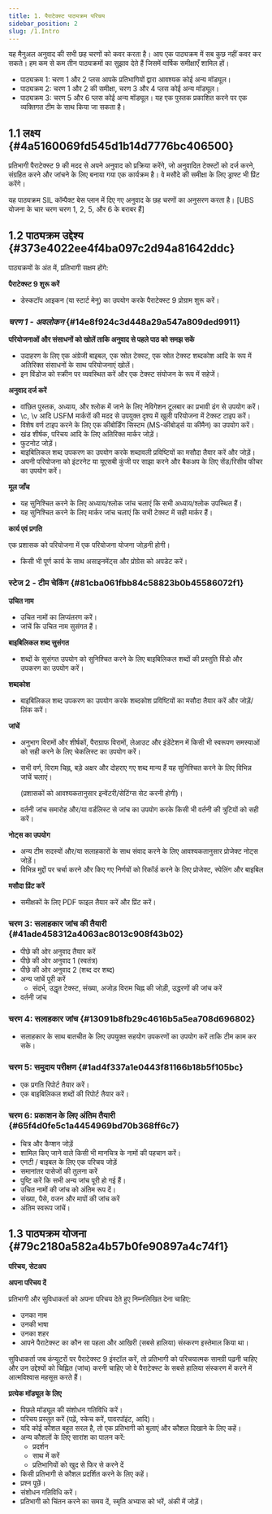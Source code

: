 ```yaml
---
title: 1. पैराटेक्स्ट पाठ्यक्रम परिचय
sidebar_position: 2
slug: /1.Intro
---
```




यह मैनुअल अनुवाद की सभी छह चरणों को कवर करता है।  आप एक पाठ्यक्रम में सब कुछ नहीं कवर कर सकते।  हम कम से कम तीन पाठ्यक्रमों का सुझाव देते हैं जिसमें वार्षिक समीक्षाएँ शामिल हों।

- पाठ्यक्रम 1: चरण 1 और 2 प्लस आपके प्रतिभागियों द्वारा आवश्यक कोई अन्य मॉड्यूल।
- पाठ्यक्रम 2: चरण 1 और 2 की समीक्षा, चरण 3 और 4 प्लस कोई अन्य मॉड्यूल।
- पाठ्यक्रम 3: चरण 5 और 6 प्लस कोई अन्य मॉड्यूल।  यह एक पुस्तक प्रकाशित करने पर एक व्यक्तिगत टीम के साथ किया जा सकता है।

## 1.1 लक्ष्य {#4a5160069fd545d1b14d7776bc406500}


प्रतिभागी पैराटेक्स्ट 9 की मदद से अपने अनुवाद को प्रक्रिया करेंगे, जो अनुवादित टेक्स्टों को दर्ज करने, संग्रहित करने और जांचने के लिए बनाया गया एक कार्यक्रम है।  वे मसौदे की समीक्षा के लिए ड्राफ्ट भी प्रिंट करेंगे।


यह पाठ्यक्रम SIL कॉम्पैक्ट बेस प्लान में दिए गए अनुवाद के छह चरणों का अनुसरण करता है।  [UBS योजना के चार चरण चरण 1, 2, 5, और 6 के बराबर हैं]


## 1.2 पाठ्यक्रम उद्देश्य {#373e4022ee4f4ba097c2d94a81642ddc}


पाठ्यक्रमों के अंत में, प्रतिभागी सक्षम होंगे:


**पैराटेक्स्ट 9 शुरू करें**

- डेस्कटॉप आइकन (या स्टार्ट मेनू) का उपयोग करके पैराटेक्स्ट 9 प्रोग्राम शुरू करें।

### _**चरण 1 - अवलोकन**_ {#14e8f924c3d448a29a547a809ded9911}


**परियोजनाओं और संसाधनों को खोलें ताकि अनुवाद से पहले पाठ को समझ सकें**

- उदाहरण के लिए एक अंग्रेजी बाइबल, एक स्रोत टेक्स्ट, एक स्रोत टेक्स्ट शब्दकोश आदि के रूप में अतिरिक्त संसाधनों के साथ परियोजनाएं खोलें।
- इन विंडोज को स्क्रीन पर व्यवस्थित करें और एक टेक्स्ट संयोजन के रूप में सहेजें।

**अनुवाद दर्ज करें**

- वांछित पुस्तक, अध्याय, और श्लोक में जाने के लिए नेविगेशन टूलबार का प्रभावी ढंग से उपयोग करें।
- \c, \v आदि USFM मार्करों की मदद से उपयुक्त दृश्य में खुली परियोजना में टेक्स्ट टाइप करें।
- विशेष वर्ण टाइप करने के लिए एक कीबोर्डिंग सिस्टम (MS-कीबोर्ड्स या कीमैन) का उपयोग करें।
- खंड शीर्षक, परिचय आदि के लिए अतिरिक्त मार्कर जोड़ें।
- फुटनोट जोड़ें।
- बाइबिलिकल शब्द उपकरण का उपयोग करके शब्दावली प्रविष्टियों का मसौदा तैयार करें और जोड़ें।
- अपनी परियोजना को इंटरनेट या यूएसबी कुंजी पर साझा करने और बैकअप के लिए सेंड/रिसीव फीचर का उपयोग करें।

**मूल जाँच**

- यह सुनिश्चित करने के लिए अध्याय/श्लोक जांच चलाएं कि सभी अध्याय/श्लोक उपस्थित हैं।
- यह सुनिश्चित करने के लिए मार्कर जांच चलाएं कि सभी टेक्स्ट में सही मार्कर हैं।

**कार्य एवं प्रगति**


एक प्रशासक को परियोजना में एक परियोजना योजना जोड़नी होगी।

- किसी भी पूर्ण कार्य के साथ असाइनमेंट्स और प्रोग्रेस को अपडेट करें।

### **स्टेज 2 - टीम चेकिंग** {#81cba061fbb84c58823b0b45586072f1}


**उचित नाम**

- उचित नामों का लिप्यंतरण करें।
- जांचें कि उचित नाम सुसंगत हैं।

**बाइबिलिकल शब्द सुसंगत**

- शब्दों के सुसंगत उपयोग को सुनिश्चित करने के लिए बाइबिलिकल शब्दों की प्रस्तुति विंडो और उपकरण का उपयोग करें।

**शब्दकोश**

- बाइबिलिकल शब्द उपकरण का उपयोग करके शब्दकोश प्रविष्टियों का मसौदा तैयार करें और जोड़ें/लिंक करें।

**जांचें**

- अनुभाग विरामों और शीर्षकों, पैराग्राफ विरामों, लेआउट और इंडेंटेशन में किसी भी स्वरूपण समस्याओं को सही करने के लिए चेकलिस्ट का उपयोग करें।
- सभी वर्ण, विराम चिह्न, बड़े अक्षर और दोहराए गए शब्द मान्य हैं यह सुनिश्चित करने के लिए विभिन्न जांचें चलाएं।

    (प्रशासकों को आवश्यकतानुसार इन्वेंटरी/सेटिंग्स सेट करनी होगी)।

- वर्तनी जांच समारोह और/या वर्डलिस्ट से जांच का उपयोग करके किसी भी वर्तनी की त्रुटियों को सही करें।

**नोट्स का उपयोग**

- अन्य टीम सदस्यों और/या सलाहकारों के साथ संवाद करने के लिए आवश्यकतानुसार प्रोजेक्ट नोट्स जोड़ें।
- विभिन्न मुद्दों पर चर्चा करने और किए गए निर्णयों को रिकॉर्ड करने के लिए प्रोजेक्ट, स्पेलिंग और बाइबिल

**मसौदा प्रिंट करें**

- समीक्षकों के लिए PDF फाइल तैयार करें और प्रिंट करें।

### **चरण 3: सलाहकार जांच की तैयारी** {#41ade458312a4063ac8013c908f43b02}

- पीछे की ओर अनुवाद तैयार करें
- पीछे की ओर अनुवाद 1 (स्वतंत्र)
- पीछे की ओर अनुवाद 2 (शब्द दर शब्द)
- अन्य जांचें पूरी करें
    - संदर्भ, उद्धृत टेक्स्ट, संख्या, अजोड़ विराम चिह्न की जोड़ी, उद्धरणों की जांच करें
- वर्तनी जांच

### **चरण 4: सलाहकार जांच** {#13091b8fb29c4616b5a5ea708d696802}

- सलाहकार के साथ बातचीत के लिए उपयुक्त सहयोग उपकरणों का उपयोग करें ताकि टीम काम कर सके।

### **चरण 5: समुदाय परीक्षण** {#1ad4f337a1e0443f81166b18b5f105bc}

- एक प्रगति रिपोर्ट तैयार करें।
- एक बाइबिलिकल शब्दों की रिपोर्ट तैयार करें।

### **चरण 6: प्रकाशन के लिए अंतिम तैयारी** {#65f4d0fe5c1a4454969bd70b368ff6c7}

- चित्र और कैप्शन जोड़ें
- शामिल किए जाने वाले किसी भी मानचित्र के नामों की पहचान करें।
- एनटी / बाइबल के लिए एक परिचय जोड़ें
- समानांतर पासेजों की तुलना करें
- पुष्टि करें कि सभी अन्य जांच पूरी हो गई हैं।
- उचित नामों की जांच को अंतिम रूप दें।
- संख्या, पैसे, वजन और मापों की जांच करें
- अंतिम स्वरूप जांचें।

## 1.3 पाठ्यक्रम योजना {#79c2180a582a4b57b0fe90897a4c74f1}


__परिचय, सेटअप__


**अपना परिचय दें**


प्रतिभागी और सुविधाकर्ता को अपना परिचय देते हुए निम्नलिखित देना चाहिए:

- उनका नाम
- उनकी भाषा
- उनका शहर
- आपने पैराटेक्स्ट का कौन सा पहला और आखिरी (सबसे हालिया) संस्करण इस्तेमाल किया था।

सुविधाकर्ता जब कंप्यूटरों पर पैराटेक्स्ट 9 इंस्टॉल करें, तो प्रतिभागी को परिचयात्मक सामग्री पढ़नी चाहिए और उन उद्देश्यों को चिह्नित (जांच) करनी चाहिए जो वे पैराटेक्स्ट के सबसे हालिया संस्करण में करने में आत्मविश्वास महसूस करते हैं।


**प्रत्येक मॉड्यूल के लिए**

- पिछले मॉड्यूल की संशोधन गतिविधि करें।
- परिचय प्रस्तुत करें (पढ़ें, स्केच करें, पावरपॉइंट, आदि)।
- यदि कोई कौशल बहुत सरल है, तो एक प्रतिभागी को बुलाएं और कौशल दिखाने के लिए कहें।
- अन्य कौशलों के लिए सारांश का पालन करें:
    - प्रदर्शन
    - साथ में करें
    - प्रतिभागियों को खुद से फिर से करने दें
- किसी प्रतिभागी से कौशल प्रदर्शित करने के लिए कहें।
- प्रश्न पूछें।
- संशोधन गतिविधि करें।
- प्रतिभागी को चिंतन करने का समय दें, स्मृति अभ्यास को भरें, अंकी में जोड़ें।
